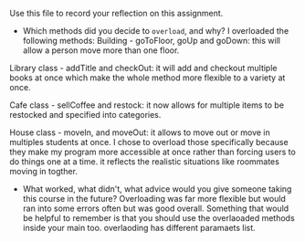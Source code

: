 Use this file to record your reflection on this assignment.

- Which methods did you decide to `overload`, and why?
I  overloaded the following methods: Building -  goToFloor, goUp and goDown: this will allow a person move more than one floor.

Library class - addTitle and checkOut: it will add and checkout multiple books at once which make the whole method more flexible to a variety at once.

Cafe class - sellCoffee and restock: it now allows for multiple items to be restocked and specified into categories.

House class - moveIn, and moveOut: it allows to move out or move in multiples students at once. 
I chose to overload those specifically because they make my program more accessible at once rather than forcing users to do things one at a time. it reflects the realistic situations like roommates moving in togther. 

- What worked, what didn't, what advice would you give someone taking this course in the future?
Overloading was far more flexible but would ran into some errors often but was good overall. Something that would be helpful to remember is that you should use the overlaoaded methods inside your main too. overlaoding has different paramaets list.